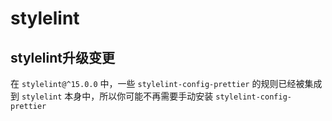 # stylelint

## stylelint升级变更

在 `stylelint@^15.0.0` 中，一些 `stylelint-config-prettier` 的规则已经被集成到 `stylelint` 本身中，所以你可能不再需要手动安装 `stylelint-config-prettier`
